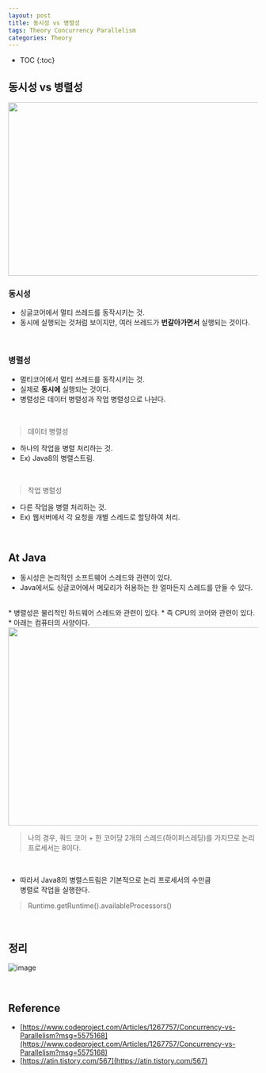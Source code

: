 ```yaml
---
layout: post
title: 동시성 vs 병렬성
tags: Theory Concurrency Parallelism
categories: Theory
---
```


* TOC
{:toc}

## 동시성 vs 병렬성

<img src = "https://user-images.githubusercontent.com/25604495/82318976-b8903e00-9a0b-11ea-8428-3f44bfa0dffa.png" width="600" height="350" />

<!--more-->

<br>  

### 동시성  
* 싱글코어에서 멀티 쓰레드를 동작시키는 것.  
* 동시에 실행되는 것처럼 보이지만, 여러 쓰레드가 **번갈아가면서** 실행되는 것이다.  

<br>  

### 병렬성  
* 멀티코어에서 멀티 쓰레드를 동작시키는 것.  
* 실제로 **동시에** 실행되는 것이다.  
* 병렬성은 데이터 병렬성과 작업 병렬성으로 나뉜다.  

<br>  

> 데이터 병렬성

* 하나의 작업을 병렬 처리하는 것.
* Ex) Java8의 병렬스트림.

<br>  

> 작업 병렬성

* 다른 작업을 병렬 처리하는 것.
* Ex) 웹서버에서 각 요청을 개별 스레드로 할당하여 처리.


<br>  

## At Java
* 동시성은 논리적인 소프트웨어 스레드와 관련이 있다.
* Java에서도 싱글코어에서 메모리가 허용하는 한 얼마든지 스레드를 만들 수 있다.  
<br> 
* 병렬성은 물리적인 하드웨어 스레드와 관련이 있다.
* 즉 CPU의 코어와 관련이 있다.
* 아래는 컴퓨터의 사양이다.  

<img src = "https://user-images.githubusercontent.com/25604495/82319746-17a28280-9a0d-11ea-812b-e5b6b7cacef4.PNG" width="600" height="400" />  

> 나의 경우, 쿼드 코어 + 한 코어당 2개의 스레드(하이퍼스레딩)를 가지므로 논리 프로세서는 8이다.

<br>  

* 따라서 Java8의 병렬스트림은 기본적으로 논리 프로세서의 수만큼<br>병렬로 작업을 실행한다.

> Runtime.getRuntime().availableProcessors()

<br>  

## 정리

![image](https://user-images.githubusercontent.com/25604495/83323561-ac716f80-a29a-11ea-9eb6-03864f324984.png)

<br>  

## Reference
* [https://www.codeproject.com/Articles/1267757/Concurrency-vs-Parallelism?msg=5575168](https://www.codeproject.com/Articles/1267757/Concurrency-vs-Parallelism?msg=5575168)  
* [https://atin.tistory.com/567](https://atin.tistory.com/567)